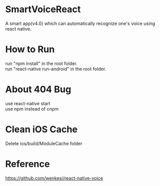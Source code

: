 # SmartVoiceReact
A smart app(v4.0) which can automatically recognize one's voice using react native.

# How to Run
run "npm install" in the root folder.<br>
run "react-native run-android" in the root folder.

# About 404 Bug
use react-native start<br>
use npm instead of cnpm

# Clean iOS Cache
Delete ios/build/ModuleCache folder

# Reference
https://github.com/wenkesj/react-native-voice
